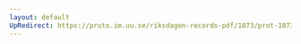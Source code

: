 ```yaml
---
layout: default
UpRedirect: https://pruto.im.uu.se/riksdagen-records-pdf/1873/prot-1873--ak--422.pdf
---
```

